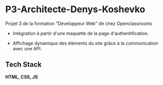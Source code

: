 # P3-Architecte-Denys-Koshevko

Projet 3 de la formation "Développeur Web" de chez Openclassrooms 

- Intégration à partir d'une maquette de la page d'authentification.

- Affichage dynamique des éléments du site grâce à la communication avec une API.

## Tech Stack

**HTML, CSS, JS** 
